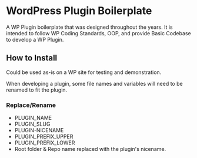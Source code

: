 # WordPress Plugin Boilerplate

A WP Plugin boilerplate that was designed throughout the years. It is intended to follow WP Coding Standards, OOP,
and provide Basic Codebase to develop a WP Plugin.  

## How to Install

Could be used as-is on a WP site for testing and demonstration.
 
When developing a plugin, some file names and variables will need to be renamed to fit the plugin.

### Replace/Rename

* PLUGIN_NAME
* PLUGIN_SLUG
* PLUGIN-NICENAME
* PLUGIN_PREFIX_UPPER
* PLUGIN_PREFIX_LOWER
* Root folder & Repo name replaced with the plugin's nicename.
